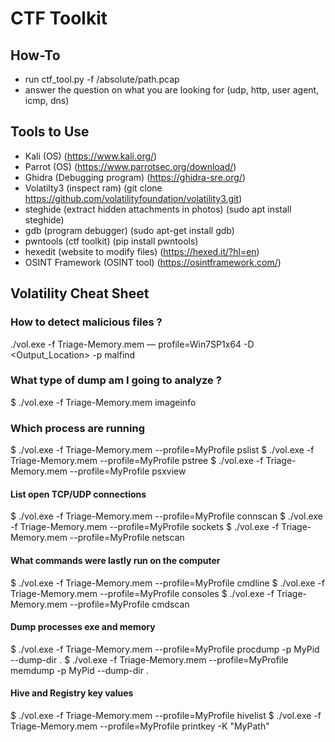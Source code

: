 # CTF Toolkit

## How-To
- run ctf_tool.py -f /absolute/path.pcap
- answer the question on what you are looking for (udp, http, user agent, icmp, dns)

## Tools to Use
- Kali (OS) (https://www.kali.org/)
- Parrot (OS) (https://www.parrotsec.org/download/)
- Ghidra (Debugging program) (https://ghidra-sre.org/)
- Volatilty3 (inspect ram) (git clone https://github.com/volatilityfoundation/volatility3.git)
- steghide (extract hidden attachments in photos) (sudo apt install steghide)
- gdb (program debugger) (sudo apt-get install gdb)
- pwntools (ctf toolkit) (pip install pwntools)
- hexedit (website to modify files) (https://hexed.it/?hl=en)
- OSINT Framework (OSINT tool) (https://osintframework.com/)

## Volatility Cheat Sheet

### How to detect malicious files ? 
./vol.exe -f Triage-Memory.mem — profile=Win7SP1x64 -D <Output_Location> -p <PID >malfind

### What type of dump am I going to analyze ?
$ ./vol.exe -f Triage-Memory.mem imageinfo

### Which process are running
$ ./vol.exe -f Triage-Memory.mem --profile=MyProfile pslist
$ ./vol.exe -f Triage-Memory.mem --profile=MyProfile pstree
$ ./vol.exe -f Triage-Memory.mem --profile=MyProfile psxview

#### List open TCP/UDP connections
$ ./vol.exe -f Triage-Memory.mem --profile=MyProfile connscan
$ ./vol.exe -f Triage-Memory.mem --profile=MyProfile sockets
$ ./vol.exe -f Triage-Memory.mem --profile=MyProfile netscan

#### What commands were lastly run on the computer
$ ./vol.exe -f Triage-Memory.mem --profile=MyProfile cmdline
$ ./vol.exe -f Triage-Memory.mem --profile=MyProfile consoles
$ ./vol.exe -f Triage-Memory.mem --profile=MyProfile cmdscan

#### Dump processes exe and memory 
$ ./vol.exe -f Triage-Memory.mem --profile=MyProfile procdump -p MyPid --dump-dir .
$ ./vol.exe -f Triage-Memory.mem --profile=MyProfile memdump -p MyPid --dump-dir .

#### Hive and Registry key values
$ ./vol.exe -f Triage-Memory.mem --profile=MyProfile hivelist
$ ./vol.exe -f Triage-Memory.mem --profile=MyProfile printkey -K "MyPath"
